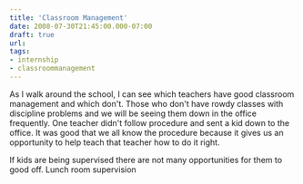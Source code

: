 ```yaml
---
title: 'Classroom Management'
date: 2008-07-30T21:45:00.000-07:00
draft: true
url: 
tags: 
- internship
- classroommanagement
---
```


As I walk around the school, I can see which teachers have good classroom management and which don't. Those who don't have rowdy classes with discipline problems and we will be seeing them down in the office frequently. One teacher didn't follow procedure and sent a kid down to the office. It was good that we all know the procedure because it gives us an opportunity to help teach that teacher how to do it right.  
  
If kids are being supervised there are not many opportunities for them to good off. Lunch room supervision